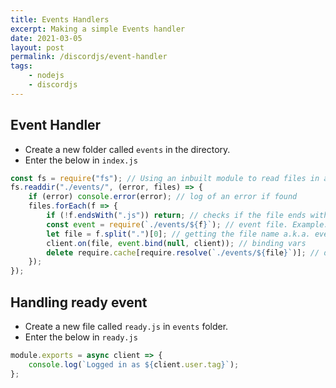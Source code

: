 ```yaml
---
title: Events Handlers
excerpt: Making a simple Events handler
date: 2021-03-05
layout: post
permalink: /discordjs/event-handler
tags:
    - nodejs
    - discordjs
---
```


## Event Handler

- Create a new folder called `events` in the directory.
- Enter the below in `index.js`

```javascript
const fs = require("fs"); // Using an inbuilt module to read files in a folder
fs.readdir("./events/", (error, files) => {
    if (error) console.error(error); // log of an error if found
    files.forEach(f => {
        if (!f.endsWith(".js")) return; // checks if the file ends with .js extension
        const event = require(`./events/${f}`); // event file. Example: message.js
        let file = f.split(".")[0]; // getting the file name a.k.a. event name
        client.on(file, event.bind(null, client)); // binding vars
        delete require.cache[require.resolve(`./events/${file}`)]; // deleting the cache after triggering the event
    });
});
```

## Handling ready event

- Create a new file called `ready.js` in `events` folder.
- Enter the below in `ready.js`

```javascript
module.exports = async client => {
    console.log(`Logged in as ${client.user.tag}`);
};
```

